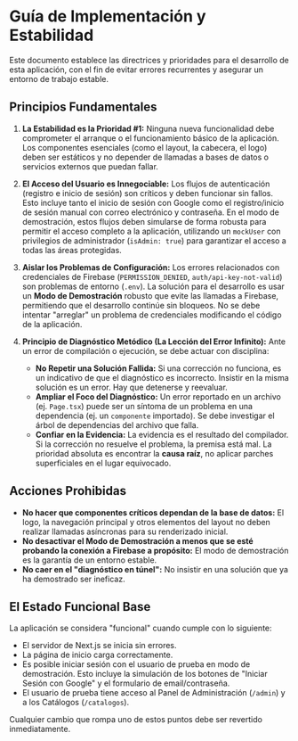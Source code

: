 # Guía de Implementación y Estabilidad

Este documento establece las directrices y prioridades para el desarrollo de esta aplicación, con el fin de evitar errores recurrentes y asegurar un entorno de trabajo estable.

## Principios Fundamentales

1.  **La Estabilidad es la Prioridad #1:** Ninguna nueva funcionalidad debe comprometer el arranque o el funcionamiento básico de la aplicación. Los componentes esenciales (como el layout, la cabecera, el logo) deben ser estáticos y no depender de llamadas a bases de datos o servicios externos que puedan fallar.

2.  **El Acceso del Usuario es Innegociable:** Los flujos de autenticación (registro e inicio de sesión) son críticos y deben funcionar sin fallos. Esto incluye tanto el inicio de sesión con Google como el registro/inicio de sesión manual con correo electrónico y contraseña. En el modo de demostración, estos flujos deben simularse de forma robusta para permitir el acceso completo a la aplicación, utilizando un `mockUser` con privilegios de administrador (`isAdmin: true`) para garantizar el acceso a todas las áreas protegidas.

3.  **Aislar los Problemas de Configuración:** Los errores relacionados con credenciales de Firebase (`PERMISSION_DENIED`, `auth/api-key-not-valid`) son problemas de entorno (`.env`). La solución para el desarrollo es usar un **Modo de Demostración** robusto que evite las llamadas a Firebase, permitiendo que el desarrollo continúe sin bloqueos. No se debe intentar "arreglar" un problema de credenciales modificando el código de la aplicación.

4.  **Principio de Diagnóstico Metódico (La Lección del Error Infinito):** Ante un error de compilación o ejecución, se debe actuar con disciplina:
    *   **No Repetir una Solución Fallida:** Si una corrección no funciona, es un indicativo de que el diagnóstico es incorrecto. Insistir en la misma solución es un error. Hay que detenerse y reevaluar.
    *   **Ampliar el Foco del Diagnóstico:** Un error reportado en un archivo (ej. `Page.tsx`) puede ser un síntoma de un problema en una dependencia (ej. un `componente` importado). Se debe investigar el árbol de dependencias del archivo que falla.
    *   **Confiar en la Evidencia:** La evidencia es el resultado del compilador. Si la corrección no resuelve el problema, la premisa está mal. La prioridad absoluta es encontrar la **causa raíz**, no aplicar parches superficiales en el lugar equivocado.

## Acciones Prohibidas

-   **No hacer que componentes críticos dependan de la base de datos:** El logo, la navegación principal y otros elementos del layout no deben realizar llamadas asíncronas para su renderizado inicial.
-   **No desactivar el Modo de Demostración a menos que se esté probando la conexión a Firebase a propósito:** El modo de demostración es la garantía de un entorno estable.
-   **No caer en el "diagnóstico en túnel":** No insistir en una solución que ya ha demostrado ser ineficaz.

## El Estado Funcional Base

La aplicación se considera "funcional" cuando cumple con lo siguiente:
- El servidor de Next.js se inicia sin errores.
- La página de inicio carga correctamente.
- Es posible iniciar sesión con el usuario de prueba en modo de demostración. Esto incluye la simulación de los botones de "Iniciar Sesión con Google" y el formulario de email/contraseña.
- El usuario de prueba tiene acceso al Panel de Administración (`/admin`) y a los Catálogos (`/catalogos`).

Cualquier cambio que rompa uno de estos puntos debe ser revertido inmediatamente.
